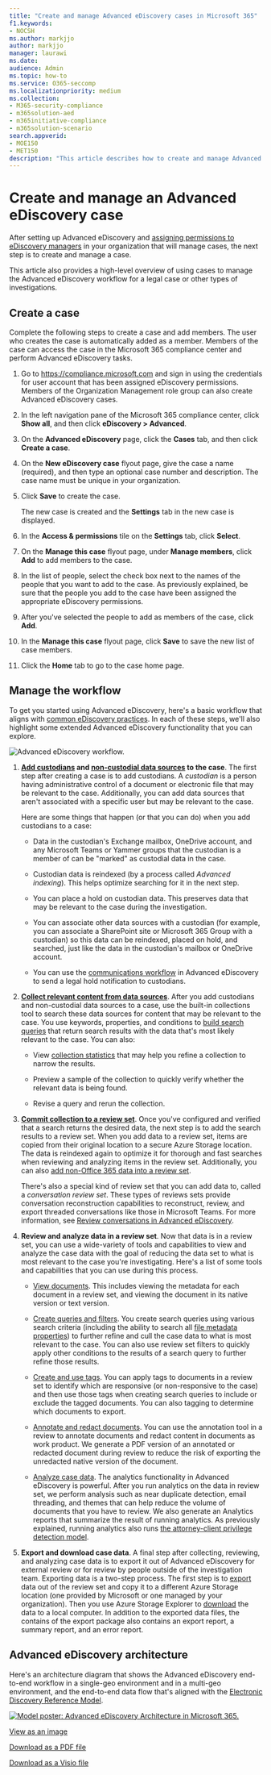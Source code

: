 ```yaml
---
title: "Create and manage Advanced eDiscovery cases in Microsoft 365"
f1.keywords:
- NOCSH
ms.author: markjjo
author: markjjo
manager: laurawi
ms.date: 
audience: Admin
ms.topic: how-to
ms.service: O365-seccomp
ms.localizationpriority: medium
ms.collection: 
- M365-security-compliance
- m365solution-aed
- m365initiative-compliance
- m365solution-scenario
search.appverid: 
- MOE150
- MET150
description: "This article describes how to create and manage Advanced eDiscovery cases. The first step is to create a case and start using Advanced eDiscovery features and functionality."
---
```


# Create and manage an Advanced eDiscovery case

After setting up Advanced eDiscovery and [assigning permissions to eDiscovery managers](get-started-with-advanced-ediscovery.md#step-2-assign-ediscovery-permissions) in your organization that will manage cases, the next step is to create and manage a case.

This article also provides a high-level overview of using cases to manage the Advanced eDiscovery workflow for a legal case or other types of investigations.

## Create a case

Complete the following steps to create a case and add members. The user who creates the case is automatically added as a member. Members of the case can access the case in the Microsoft 365 compliance center and perform Advanced eDiscovery tasks.

1. Go to <https://compliance.microsoft.com> and sign in using the credentials for user account that has been assigned eDiscovery permissions. Members of the Organization Management role group can also create Advanced eDiscovery cases.

2. In the left navigation pane of the Microsoft 365 compliance center, click **Show all**, and then click **eDiscovery > Advanced**.

3. On the **Advanced eDiscovery** page, click the **Cases** tab, and then click **Create a case**.

4. On the **New eDiscovery case** flyout page, give the case a name (required), and then type an optional case number and description. The case name must be unique in your organization.

5. Click **Save** to create the case.

   The new case is created and the **Settings** tab in the new case is displayed.

6. In the **Access & permissions** tile on the **Settings** tab, click **Select**.

7. On the **Manage this case** flyout page, under **Manage members**, click **Add** to add members to the case.

8. In the list of people, select the check box next to the names of the people that you want to add to the case. As previously explained, be sure that the people you add to the case have been assigned the appropriate eDiscovery permissions.

9. After you've selected the people to add as members of the case, click **Add**.

10. In the **Manage this case** flyout page, click **Save** to save the new list of case members.

11. Click the **Home** tab to go to the case home page.

## Manage the workflow

To get you started using Advanced eDiscovery, here's a basic workflow that aligns with [common eDiscovery practices](advanced-ediscovery-edrm.md). In each of these steps, we'll also highlight some extended Advanced eDiscovery functionality that you can explore.

![Advanced eDiscovery workflow.](../media/AeDWorkflow.png)

1. **[Add custodians](add-custodians-to-case.md) and [non-custodial data sources](non-custodial-data-sources.md) to the case**. The first step after creating a case is to add custodians. A *custodian* is a person having administrative control of a document or electronic file that may be relevant to the case. Additionally, you can add data sources that aren't associated with a specific user but may be relevant to the case.

   Here are some things that happen (or that you can do) when you add custodians to a case:

   - Data in the custodian's Exchange mailbox, OneDrive account, and any Microsoft Teams or Yammer groups that the custodian is a member of can be "marked" as custodial data in the case.
  
   - Custodian data is reindexed (by a process called *Advanced indexing*). This helps optimize searching for it in the next step.
  
   - You can place a hold on custodian data. This preserves data that may be relevant to the case during the investigation.
  
   - You can associate other data sources with a custodian (for example, you can associate a SharePoint site or Microsoft 365 Group with a custodian) so this data can be reindexed, placed on hold, and searched, just like the data in the custodian's mailbox or OneDrive account.

   - You can use the [communications workflow](managing-custodian-communications.md) in Advanced eDiscovery to send a legal hold notification to custodians.

2. **[Collect relevant content from data sources](create-draft-collection.md)**. After you add custodians and non-custodial data sources to a case, use the built-in collections tool to search these data sources for content that may be relevant to the case. You use keywords, properties, and conditions to [build search queries](building-search-queries.md) that return search results with the data that's most likely relevant to the case. You can also:

   - View [collection statistics](collection-statistics-reports.md) that may help you refine a collection to narrow the results.

   - Preview a sample of the collection to quickly verify whether the relevant data is being found.

   - Revise a query and rerun the collection.

3. **[Commit collection to a review set](commit-draft-collection.md)**. Once you've configured and verified that a search returns the desired data, the next step is to add the search results to a review set. When you add data to a review set, items are copied from their original location to a secure Azure Storage location. The data is reindexed again to optimize it for thorough and fast searches when reviewing and analyzing items in the review set. Additionally, you can also [add non-Office 365 data into a review set](load-non-office-365-data-into-a-review-set.md).

   There's also a special kind of review set that you can add data to, called a *conversation review set*. These types of reviews sets provide conversation reconstruction capabilities to reconstruct, review, and export threaded conversations like those in Microsoft Teams. For more information, see [Review conversations in Advanced eDiscovery](conversation-review-sets.md).

4. **Review and analyze data in a review set**. Now that data is in a review set, you can use a wide-variety of tools and capabilities to view and analyze the case data with the goal of reducing the data set to what is most relevant to the case you're investigating. Here's a list of some tools and capabilities that you can use during this process.

   - [View documents](view-documents-in-review-set.md). This includes viewing the metadata for each document in a review set, and viewing the document in its native version or text version.

   - [Create queries and filters](review-set-search.md). You create search queries using various search criteria (including the ability to search all [file metadata properties](document-metadata-fields-in-advanced-ediscovery.md)) to further refine and cull the case data to what is most relevant to the case. You can also use review set filters to quickly apply other conditions to the results of a search query to further refine those results. 

   - [Create and use tags](tagging-documents.md). You can apply tags to documents in a review set to identify which are responsive (or non-responsive to the case) and then use those tags when creating search queries to include or exclude the tagged documents. You can also tagging to determine which documents to export.

   - [Annotate and redact documents](view-documents-in-review-set.md#annotate-view). You can use the annotation tool in a review to annotate documents and redact content in documents as work product. We generate a PDF version of an annotated or redacted document during review to reduce the risk of exporting the unredacted native version of the document.

   - [Analyze case data](analyzing-data-in-review-set.md). The analytics functionality in Advanced eDiscovery is powerful. After you run analytics on the data in review set, we perform analysis such as near duplicate detection, email threading, and themes that can help reduce the volume of documents that you have to review. We also generate an Analytics reports that summarize the result of running analytics. As previously explained, running analytics also runs [the attorney-client privilege detection model](attorney-privilege-detection.md#use-the-attorney-client-privilege-detection-model).

5. **Export and download case data**. A final step after collecting, reviewing, and analyzing case data is to export it out of Advanced eDiscovery for external review or for review by people outside of the investigation team. Exporting data is a two-step process. The first step is to [export](export-documents-from-review-set.md) data out of the review set and copy it to a different Azure Storage location (one provided by Microsoft or one managed by your organization). Then you use Azure Storage Explorer to [download](download-export-jobs.md) the data to a local computer. In addition to the exported data files, the contains of the export package also contains an export report, a summary report, and an error report.

## Advanced eDiscovery architecture

Here's an architecture diagram that shows the Advanced eDiscovery end-to-end workflow in a single-geo environment and in a multi-geo environment, and the end-to-end data flow that's aligned with the [Electronic Discovery Reference Model](overview-ediscovery-20.md#advanced-ediscovery-alignment-with-the-electronic-discovery-reference-model).

[![Model poster: Advanced eDiscovery Architecture in Microsoft 365.](../media/solutions-architecture-center/ediscovery-poster-thumb.png)](../media/solutions-architecture-center/m365-advanced-ediscovery-architecture.png)

[View as an image](../media/solutions-architecture-center/m365-advanced-ediscovery-architecture.png)

[Download as a PDF file](https://download.microsoft.com/download/d/1/c/d1ce536d-9bcf-4d31-b75b-fcf0dc560665/m365-advanced-ediscovery-architecture.pdf)

[Download as a Visio file](https://download.microsoft.com/download/d/1/c/d1ce536d-9bcf-4d31-b75b-fcf0dc560665/m365-advanced-ediscovery-architecture.vsdx)
